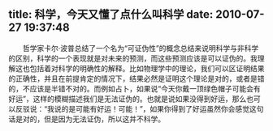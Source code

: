 title: 科学，今天又懂了点什么叫科学
date: 2010-07-27 19:37:48
---

　　哲学家卡尔·波普总结了一个名为“可证伪性”的概念总结来说明科学与非科学的区别，科学的一个表现就是对未来的预测，而这些预测应该是可以证伪的。我理解这也包括着对科学的明确性的解释。比如物理学中的理论，我们可以区证明结果的正确性，并且在前提肯定的情况下，结果必然是证明这个理论是对的，或者是错的，不应该是半错不对的。而例如占卜，如果说“今天你戴一顶绿色帽子可能会有好运”，这样的模糊描述我们是无法证伪的。也就是说如果没得到好运，那么也可以反驳说：“我说的是可能有好运！可能！”，如果你得到了好运虽然你会感觉这句话是对的，但是因为无法证伪，所以这并不科学。